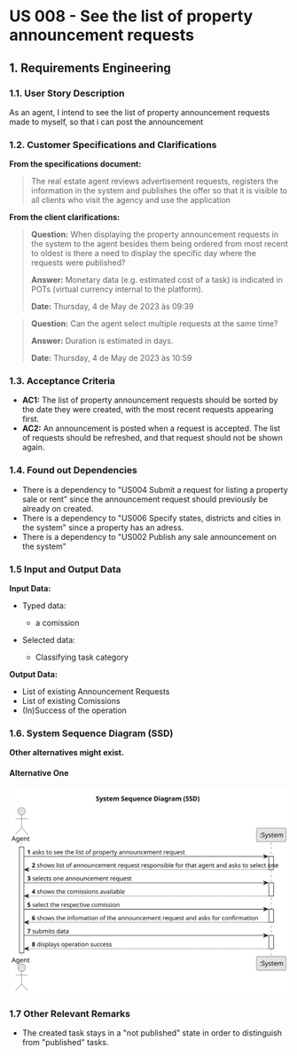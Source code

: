 # US 008 - See the list of property announcement requests 

## 1. Requirements Engineering


### 1.1. User Story Description


As an agent, I intend to see the list of property announcement requests made to myself, so that i can post the announcement


### 1.2. Customer Specifications and Clarifications 


**From the specifications document:**

>	The real estate agent reviews advertisement requests, registers the information in the system and
publishes the offer so that it is visible to all clients who visit the agency and use the application

**From the client clarifications:**

> **Question:** When displaying the property announcement requests in the system to the agent besides them being ordered from most recent to oldest is there a need to display the specific day where the requests were published?
>
> **Answer:** Monetary data (e.g. estimated cost of a task) is indicated in POTs (virtual currency internal to the platform).
> 
> **Date:** Thursday, 4 de May de 2023 às 09:39


> **Question:** Can the agent select multiple requests at the same time?
>  
> **Answer:** Duration is estimated in days.
> 
> **Date:** Thursday, 4 de May de 2023 às 10:59




### 1.3. Acceptance Criteria


* **AC1:** The list of property announcement requests should be sorted by the date they were created, with the most recent requests appearing first.
* **AC2:** An announcement is posted when a request is accepted. The list of requests should be refreshed, and that request should not be shown again.


### 1.4. Found out Dependencies


* There is a dependency to "US004 Submit a request for listing a property sale or rent" since the announcement request should  previously be already on created.
* There is a dependency to "US006 Specify states, districts and cities in the system" since a property has an adress.
* There is a dependency to "US002 Publish any sale announcement on the system"

### 1.5 Input and Output Data


**Input Data:**

* Typed data:
	* a comission
	
* Selected data:
	* Classifying task category 


**Output Data:**

* List of existing Announcement Requests
* List of existing Comissions
* (In)Success of the operation

### 1.6. System Sequence Diagram (SSD)

**Other alternatives might exist.**

#### Alternative One

![System Sequence Diagram - Alternative One](svg/us08-system-sequence-diagram.svg)

### 1.7 Other Relevant Remarks

* The created task stays in a "not published" state in order to distinguish from "published" tasks.
